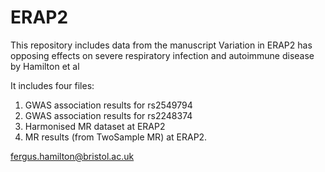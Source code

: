 # ERAP2

This repository includes data from the manuscript Variation in ERAP2 has opposing effects on severe respiratory infection and autoimmune disease by Hamilton et al

It includes four files:

1. GWAS association results for rs2549794
2. GWAS association results for rs2248374
3. Harmonised MR dataset at ERAP2
4. MR results (from TwoSample MR) at ERAP2.

fergus.hamilton@bristol.ac.uk


